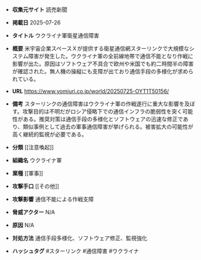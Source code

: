 - **収集元サイト**
読売新聞

- **掲載日**
2025-07-26

- **タイトル**
ウクライナ軍衛星通信障害

- **概要**
米宇宙企業スペースＸが提供する衛星通信網スターリンクで大規模なシステム障害が発生した。ウクライナ軍の全前線地帯で通信不能となり作戦に影響が出た。原因はソフトウェア不具合で欧州や米国でも約二時間半の障害が確認された。無人機の操縦にも支障が出ており通信手段の多様化が求められている。

- **URL**
https://www.yomiuri.co.jp/world/20250725-OYT1T50156/

- **備考**
スターリンクの通信障害はウクライナ軍の作戦遂行に重大な影響を及ぼす。攻撃目的は不明だがロシア侵略下での通信インフラの脆弱性を突く可能性がある。推奨対策は通信手段の多様化とソフトウェアの迅速な修正であり、類似事例として過去の軍事通信障害が挙げられる。被害拡大の可能性が高く継続的監視が必要である。

- **分類**
[[注意喚起]]

- **組織名**
ウクライナ軍

- **業種**
[[軍事]]

- **攻撃手口**
[[その他]]

- **攻撃影響**
通信不能による作戦支障

- **脅威アクター**
N/A

- **原因**
N/A

- **対処方法**
通信手段多様化、ソフトウェア修正、監視強化

- **ハッシュタグ**
#スターリンク #通信障害 #ウクライナ

